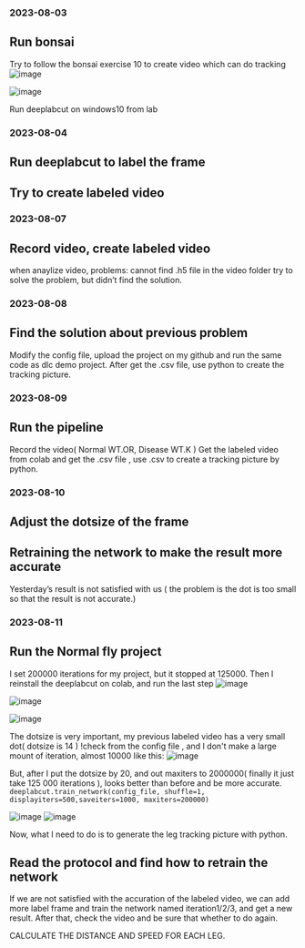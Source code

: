 ### 2023-08-03
## Run bonsai
Try to follow the bonsai exercise 10 to create video which can do tracking
![image](https://github.com/Ruoqi277/Internship-DLC/assets/132852026/2db5b042-bfc4-4cc0-b63f-17affe6320cb)

![image](https://github.com/Ruoqi277/Internship-DLC/assets/132852026/9550339a-c90c-4c5d-a174-8f933cd996aa)


Run deeplabcut on windows10 from lab

### 2023-08-04
## Run deeplabcut to label the frame
## Try to create labeled video

### 2023-08-07
## Record video, create labeled video
when anaylize video, problems: cannot find .h5 file in the video folder
try to solve the problem, but didn’t find the solution.

### 2023-08-08 
## Find the solution about previous problem
Modify the config file, upload the project on my github and run the same code as dlc demo project.
After get the .csv file, use python to create the tracking picture.

### 2023-08-09
## Run the pipeline
Record the video( Normal WT.OR, Disease WT.K )
Get the labeled video from colab and get the .csv file , use .csv to create a tracking picture by python.

### 2023-08-10
## Adjust the dotsize of the frame
## Retraining the network to make the result more accurate
Yesterday’s result is not satisfied with us ( the problem is the dot is too small so that the result is not accurate.)

### 2023-08-11
## Run the Normal fly project
I set 200000 iterations for my project, but it stopped at 125000.
Then I reinstall the deeplabcut on colab, and run the last step
![image](https://github.com/Ruoqi277/Internship-DLC/assets/132852026/7b501542-250d-4dc1-99b9-fa6290d8e06f)

![image](https://github.com/Ruoqi277/Internship-DLC/assets/132852026/36f284c0-a5c0-4ae0-b5e3-7dc46eca4f9b)

![image](https://github.com/Ruoqi277/Internship-DLC/assets/132852026/f9f7ce0e-6faf-4a2e-9ddf-9ba6d189e29f)

The dotsize is very important, my previous labeled video has a very small dot( dotsize is 14 ) !check from the config file , and I don't make a large mount of iteration, almost 10000 like this:
![image](https://github.com/Ruoqi277/Internship-DLC/assets/132852026/f769e388-a0e1-49f2-8131-ef0fa80e01be)

But, after I put the dotsize by 20, and out maxiters to 2000000( finally it just take 125 000 iterations ), looks better than before and be more accurate.
```deeplabcut.train_network(config_file, shuffle=1, displayiters=500,saveiters=1000, maxiters=200000) ```

![image](https://github.com/Ruoqi277/Internship-DLC/assets/132852026/2b516d80-7a60-40d8-8bac-aa4911534ed7)
![image](https://github.com/Ruoqi277/Internship-DLC/assets/132852026/0d6ddcea-bf5c-4d3a-9f18-fe0b11e5a98a)

Now, what I need to do is to generate the leg tracking picture with python.






## Read the protocol and find how to retrain the network
If we are not satisfied with the accuration of the labeled video, we can add more label frame and train the network named iteration1/2/3, and get a new result.
After that, check the video and be sure that whether to do again.

CALCULATE THE DISTANCE AND SPEED FOR EACH LEG.
